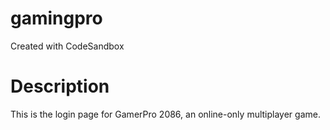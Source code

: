 # gamingpro

Created with CodeSandbox

# Description

This is the login page for GamerPro 2086, an online-only multiplayer game.
